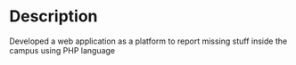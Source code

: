 # Description
Developed a web application as a platform to report missing stuff inside the campus using PHP language

